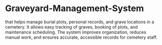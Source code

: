 # Graveyard-Management-System
that helps manage burial plots, personal records, and grave locations in a cemetery. It allows easy tracking of graves, booking of plots, and maintenance scheduling. The system improves organization, reduces manual work, and ensures accurate, accessible records for cemetery staff.
